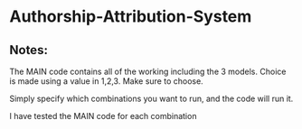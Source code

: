 # Authorship-Attribution-System


## Notes: 

The MAIN code contains all of the working including the 3 models. Choice is made using a value in 1,2,3. Make sure to choose. 

Simply specify which combinations you want to run, and the code will run it. 

I have tested the MAIN code for each combination



